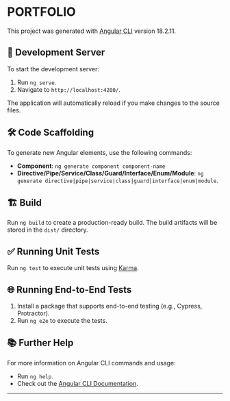 # PORTFOLIO

This project was generated with [Angular CLI](https://github.com/angular/angular-cli) version 18.2.11.

## 🚀 Development Server

To start the development server:  
1. Run `ng serve`.  
2. Navigate to `http://localhost:4200/`.  

The application will automatically reload if you make changes to the source files.  

## 🛠️ Code Scaffolding

To generate new Angular elements, use the following commands:  
- **Component**: `ng generate component component-name`  
- **Directive/Pipe/Service/Class/Guard/Interface/Enum/Module**: `ng generate directive|pipe|service|class|guard|interface|enum|module`.

## 🏗️ Build

Run `ng build` to create a production-ready build. The build artifacts will be stored in the `dist/` directory.

## ✅ Running Unit Tests

Run `ng test` to execute unit tests using [Karma](https://karma-runner.github.io).

## 🌐 Running End-to-End Tests

1. Install a package that supports end-to-end testing (e.g., Cypress, Protractor).  
2. Run `ng e2e` to execute the tests.  

## 📚 Further Help

For more information on Angular CLI commands and usage:  
- Run `ng help`.  
- Check out the [Angular CLI Documentation](https://angular.dev/tools/cli).

---
